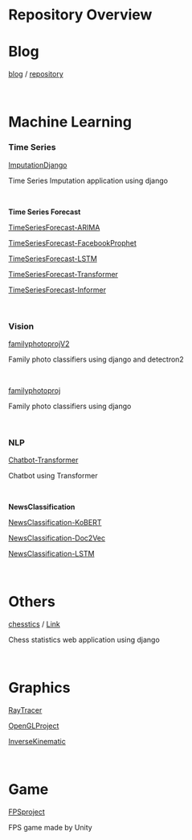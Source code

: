 # Repository Overview



# Blog

[blog](https://doheon.github.io/) / [repository](https://github.com/Doheon/Doheon.github.io)

&nbsp;



# Machine Learning

### Time Series

[ImputationDjango](https://github.com/Doheon/ImputationDjango)

Time Series Imputation application using django

&nbsp;

**Time Series Forecast**

[TimeSeriesForecast-ARIMA](https://github.com/Doheon/TimeSeriesForecast-ARIMA)


[TimeSeriesForecast-FacebookProphet](https://github.com/Doheon/TimeSeriesForecast-FacebookProphet)

[TimeSeriesForecast-LSTM](https://github.com/Doheon/TimeSeriesForecast-LSTM)

[TimeSeriesForecast-Transformer](https://github.com/Doheon/TimeSeriesForecast-Transformer)

[TimeSeriesForecast-Informer](https://github.com/Doheon/TimeSeriesForecast-Informer)

&nbsp;



### Vision

[familyphotoprojV2](https://github.com/Doheon/familyphotoprojV2)

Family photo classifiers using django and detectron2

&nbsp;

[familyphotoproj](https://github.com/Doheon/familyphotoproj)

Family photo classifiers using django

&nbsp;



### NLP

[Chatbot-Transformer](https://github.com/Doheon/Chatbot-Transformer)

Chatbot using Transformer

&nbsp;



**NewsClassification**

[NewsClassification-KoBERT](https://github.com/Doheon/NewsClassification-KoBERT)

[NewsClassification-Doc2Vec](https://github.com/Doheon/NewsClassification-Doc2Vec)

[NewsClassification-LSTM](https://github.com/Doheon/NewsClassification-LSTM)

&nbsp;





# Others

[chesstics](https://github.com/Doheon/chesstics) / [Link](http://chesstics.pythonanywhere.com/)

Chess statistics web application using django

&nbsp;




# Graphics

[RayTracer](https://github.com/Doheon/RayTracer)

[OpenGLProject](https://github.com/Doheon/OpenGLProject)

[InverseKinematic](https://github.com/Doheon/InverseKinematic)

&nbsp;



# Game

[FPSproject](https://github.com/Doheon/FPSproject)

FPS game made by Unity

&nbsp;
